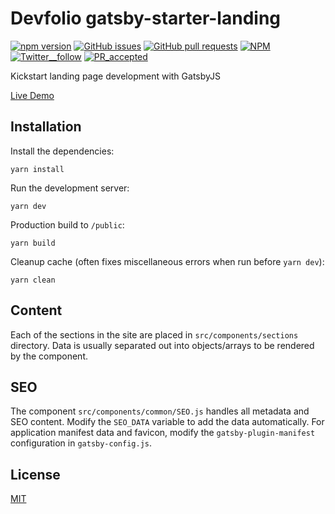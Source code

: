 # Devfolio gatsby-starter-landing


[![npm version](https://badge.fury.io/js/react-copy-mailto.svg)](https://badge.fury.io/js/devfolio-gatsby-starter)
[![GitHub issues](https://img.shields.io/github/issues-raw/devfolioco/devfolio-gatsby-starter?logo=github)](https://github.com/devfolioco/devfolio-gatsby-starter/issues) 
[![GitHub pull requests](https://img.shields.io/github/issues-pr/devfolioco/devfolio-gatsby-starter?logo=git)](https://github.com/devfolioco/devfolio-gatsby-starter/pulls)
[![NPM](https://img.shields.io/npm/l/react-copy-mailto)](https://github.com/devfolioco/devfolio-gatsby-starter/blob/master/LICENSE)
[![Twitter__follow](https://img.shields.io/twitter/follow/devfolioco?style=social)](https://twitter.com/Devfolioco)
[![PR_accepted](https://img.shields.io/badge/PRs-welcome-brightgreen.svg)]()


Kickstart landing page development with GatsbyJS

[Live Demo](http://devfolio-gatsby-starter.surge.sh)

## Installation

Install the dependencies:

```
yarn install
```

Run the development server:

```
yarn dev
```

Production build to `/public`:

```
yarn build
```

Cleanup cache (often fixes miscellaneous errors when run before `yarn dev`):

```
yarn clean
```

## Content

Each of the sections in the site are placed in `src/components/sections` directory. Data is usually separated out into objects/arrays to be rendered by the component.

## SEO

The component `src/components/common/SEO.js` handles all metadata and SEO content. Modify the `SEO_DATA` variable to add the data automatically. For application manifest data and favicon, modify the `gatsby-plugin-manifest` configuration in `gatsby-config.js`.

## License

[MIT](https://github.com/devfolioco/devfolio-gatsby-starter/blob/master/LICENSE)
